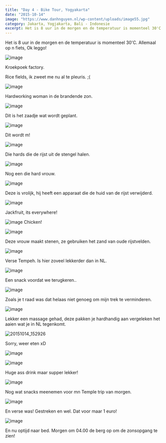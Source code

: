 ```yaml
---
title: "Day 4 - Bike Tour, Yogyakarta"
date: "2015-10-14"
image: "https://www.danhnguyen.nl/wp-content/uploads/image55.jpg"
category: Jakarta, Yogjakarta, Bali - Indonesie
excerpt: Het is 8 uur in de morgen en de temperatuur is momenteel 30'C. Allemaal op n fiets, Ok leggo...
---
```


Het is 8 uur in de morgen en de temperatuur is momenteel 30'C. Allemaal op n fiets, Ok leggo!

![image](https://www.danhnguyen.nl/wp-content/uploads//image40-1024x576.jpg)

Kroekpoek factory.

Rice fields, ik zweet me nu al te pleuris. ;(

![image](https://www.danhnguyen.nl/wp-content/uploads//image50-1024x576.jpg)

Hardworking woman in de brandende zon.

![image](https://www.danhnguyen.nl/wp-content/uploads//image53-1024x576.jpg)

Dit is het zaadje wat wordt geplant.

![image](https://www.danhnguyen.nl/wp-content/uploads//image52-1024x576.jpg)

Dit wordt m!

![image](https://www.danhnguyen.nl/wp-content/uploads//image56-1024x576.jpg)

Die hards die de rijst uit de stengel halen.

![image](https://www.danhnguyen.nl/wp-content/uploads//image61-1024x576.jpg)

Nog een die hard vrouw.

![image](https://www.danhnguyen.nl/wp-content/uploads//image55-1024x576.jpg)

Deze is vrolijk, hij heeft een apparaat die de huid van de rijst verwijderd.

![image](https://www.danhnguyen.nl/wp-content/uploads//image69-1024x576.jpg)

Jackfruit, its everywhere!

![image](https://www.danhnguyen.nl/wp-content/uploads//image54-1024x576.jpg) Chicken!

![image](https://www.danhnguyen.nl/wp-content/uploads//image51-1024x576.jpg)

Deze vrouw maakt stenen, ze gebruiken het zand van oude rijstvelden.

![image](https://www.danhnguyen.nl/wp-content/uploads//image62-1024x576.jpg)

Verse Tempeh. Is hier zoveel lekkerder dan in NL.

![image](https://www.danhnguyen.nl/wp-content/uploads//image57-1024x576.jpg)

Een snack voordat we terugkeren..

![image](https://www.danhnguyen.nl/wp-content/uploads//image58-1024x576.jpg)

Zoals je t raad was dat helaas niet genoeg om mijn trek te verminderen.

![image](https://www.danhnguyen.nl/wp-content/uploads//image60-1024x576.jpg)

Lekker een massage gehad, deze pakken je hardhandig aan vergeleken het aaien wat je in NL tegenkomt.

![20151014_152926](https://www.danhnguyen.nl/wp-content/uploads//20151014_152926-1024x576.jpg)

Sorry, weer eten xD

![image](https://www.danhnguyen.nl/wp-content/uploads//image59-1024x576.jpg)

![image](https://www.danhnguyen.nl/wp-content/uploads//image64-1024x576.jpg)

Huge ass drink maar supper lekker!

![image](https://www.danhnguyen.nl/wp-content/uploads//image63-e1444834961633-1024x1820.jpg)

Nog wat snacks meenemen voor mn Temple trip van morgen.

![image](https://www.danhnguyen.nl/wp-content/uploads//image66-1024x576.jpg)

En verse was! Gestreken en wel. Dat voor maar 1 euro!

![image](https://www.danhnguyen.nl/wp-content/uploads//image68-1024x576.jpg)

En nu optijd naar bed. Morgen om 04.00 de berg op om de zonsopgang te zien!
